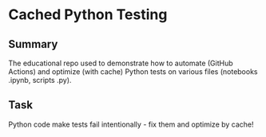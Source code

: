 # Cached Python Testing

## Summary

The educational repo used to demonstrate how to automate (GitHub Actions) and optimize (with cache) Python tests on various files (notebooks .ipynb, scripts .py).

## Task

Python code make tests fail intentionally - fix them and optimize by cache!
